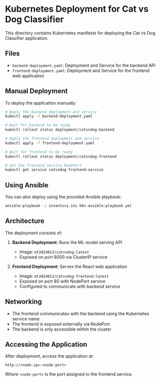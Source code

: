 # Kubernetes Deployment for Cat vs Dog Classifier

This directory contains Kubernetes manifests for deploying the Cat vs Dog Classifier application.

## Files

- `backend-deployment.yaml`: Deployment and Service for the backend API
- `frontend-deployment.yaml`: Deployment and Service for the frontend web application

## Manual Deployment

To deploy the application manually:

```bash
# Apply the backend deployment and service
kubectl apply -f backend-deployment.yaml

# Wait for backend to be ready
kubectl rollout status deployment/catvsdog-backend

# Apply the frontend deployment and service
kubectl apply -f frontend-deployment.yaml

# Wait for frontend to be ready
kubectl rollout status deployment/catvsdog-frontend

# Get the frontend service NodePort
kubectl get service catvsdog-frontend-service
```

## Using Ansible

You can also deploy using the provided Ansible playbook:

```bash
ansible-playbook -i inventory.ini k8s-ansible-playbook.yml
```

## Architecture

The deployment consists of:

1. **Backend Deployment**: Runs the ML model serving API
   - Image: `mt2024013/catvsdog:latest`
   - Exposed on port 8000 via ClusterIP service

2. **Frontend Deployment**: Serves the React web application
   - Image: `mt2024013/catvsdog-frontend:latest`
   - Exposed on port 80 with NodePort service
   - Configured to communicate with backend service

## Networking

- The frontend communicates with the backend using the Kubernetes service name
- The frontend is exposed externally via NodePort
- The backend is only accessible within the cluster

## Accessing the Application

After deployment, access the application at:

```
http://<node-ip>:<node-port>
```

Where `<node-port>` is the port assigned to the frontend service. 